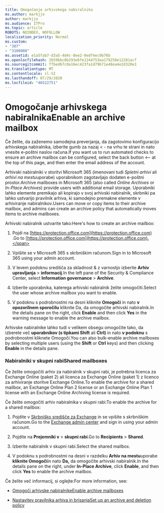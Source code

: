 ```yaml
---
title: Omogočanje arhivskega nabiralnika
ms.author: markjjo
author: markjjo
ms.audience: ITPro
ms.topic: article
ROBOTS: NOINDEX, NOFOLLOW
localization_priority: Normal
ms.custom:
- "307"
- "3100008"
ms.assetid: e1a5fab7-d3a5-4d4c-8ee2-0edf4ec9b76b
ms.openlocfilehash: 2659bbc8b293e6fe1244753ea179258e12281acf
ms.sourcegitcommit: ffbed67c0a16ec423fa1d79b71e48ea4e2d320e1
ms.translationtype: MT
ms.contentlocale: sl-SI
ms.lasthandoff: 07/29/2020
ms.locfileid: "46522751"
---
```

# <a name="enable-an-archive-mailbox"></a><span data-ttu-id="24de0-102">Omogočanje arhivskega nabiralnika</span><span class="sxs-lookup"><span data-stu-id="24de0-102">Enable an archive mailbox</span></span>

<span data-ttu-id="24de0-103">Če želite, da zaženemo samodejna preverjanja, da zagotovimo konfiguracijo arhivskega nabiralnika, izberite gumb za nazaj < - na vrhu te strani in nato vnesite e-poštni naslov računa.</span><span class="sxs-lookup"><span data-stu-id="24de0-103">If you want us to run automated checks to ensure an archive mailbox can be configured, select the back button <-- at the top of this page, and then enter the email address of the account.</span></span>

<span data-ttu-id="24de0-104">Arhivski nabiralniki v storitvi Microsoft 365 (imenovani tudi *Spletni arhivi* ali *arhivi na mestu*uporabe) uporabnikom zagotavljajo dodaten e-poštni prostor.</span><span class="sxs-lookup"><span data-stu-id="24de0-104">Archive mailboxes in Microsoft 365 (also called *Online Archives* or *In-Place Archives*) provide users with additional email storage.</span></span> <span data-ttu-id="24de0-105">Uporabniki lahko elemente premikajo ali kopirajo v svoj arhivski nabiralnik, skrbniki pa lahko ustvarijo pravilnik arhiva, ki samodejno premakne elemente v arhiviranje nabiralnikov.</span><span class="sxs-lookup"><span data-stu-id="24de0-105">Users can move or copy items to their archive mailbox, and admins can create an archive policy that automatically moves items to archive mailboxes.</span></span>
  
<span data-ttu-id="24de0-106">Arhivski nabiralnik ustvarite tako:</span><span class="sxs-lookup"><span data-stu-id="24de0-106">Here's how to create an archive mailbox:</span></span>
  
1. <span data-ttu-id="24de0-107">Pojdi na [https://protection.office.com](https://protection.office.com) .</span><span class="sxs-lookup"><span data-stu-id="24de0-107">Go to [https://protection.office.com](https://protection.office.com).</span></span>

2. <span data-ttu-id="24de0-108">Vpišite se v Microsoft 365 s skrbniškim računom.</span><span class="sxs-lookup"><span data-stu-id="24de0-108">Sign in to Microsoft 365 using your admin account.</span></span>

3. <span data-ttu-id="24de0-109">V levem podoknu središča za skladnost &amp; z varnostjo izberite **Arhiv upravljanja** \> **informacij**.</span><span class="sxs-lookup"><span data-stu-id="24de0-109">In the left pane of the Security &amp; Compliance Center, select **Information governance** \> **Archive**.</span></span>

4. <span data-ttu-id="24de0-110">Izberite uporabnika, katerega arhivski nabiralnik želite omogočiti.</span><span class="sxs-lookup"><span data-stu-id="24de0-110">Select the user whose archive mailbox you want to enable.</span></span>

5. <span data-ttu-id="24de0-111">V podoknu s podrobnostmi na desni kliknite **Omogoči** in nato **v opozorilnem sporočilu** kliknite Da, da omogočite arhivski nabiralnik.</span><span class="sxs-lookup"><span data-stu-id="24de0-111">In the details pane on the right, click **Enable** and then click **Yes** in the warning message to enable the archive mailbox.</span></span>

<span data-ttu-id="24de0-112">Arhivske nabiralnike lahko tudi v velikem obsegu omogočite tako, da izberete več **uporabnikov (s tipkami Shift** ali **Ctrl)** in nato **v podoknu** s podrobnostmi kliknete Omogoči.</span><span class="sxs-lookup"><span data-stu-id="24de0-112">You can also bulk-enable archive mailboxes by selecting multiple users (using the **Shift** or **Ctrl** keys) and then clicking **Enable** in the details pane.</span></span>
  
### <a name="shared-mailboxes"></a><span data-ttu-id="24de0-113">Nabiralniki v skupni rabi</span><span class="sxs-lookup"><span data-stu-id="24de0-113">Shared mailboxes</span></span>

<span data-ttu-id="24de0-114">Če želite omogočiti arhiv za nabiralnik v skupni rabi, je potrebna licenca za Exchange Online (paket 2) ali licenca za Exchange Online (paket 1) z licenco za arhiviranje storitve Exchange Online.</span><span class="sxs-lookup"><span data-stu-id="24de0-114">To enable the archive for a shared mailbox, an Exchange Online Plan 2 license or an Exchange Online Plan 1 license with an Exchange Online Archiving license is required.</span></span>  

<span data-ttu-id="24de0-115">Če želite omogočiti arhiv nabiralnika v skupni rabi:</span><span class="sxs-lookup"><span data-stu-id="24de0-115">To enable the archive for a shared mailbox:</span></span>

1. <span data-ttu-id="24de0-116">Pojdite v [Skrbniško središče za Exchange](https://outlook.office365.com/ecp) in se vpišite s skrbniškim računom.</span><span class="sxs-lookup"><span data-stu-id="24de0-116">Go to the [Exchange admin center](https://outlook.office365.com/ecp) and sign in using your admin account.</span></span>

2. <span data-ttu-id="24de0-117">Pojdite na **Prejemniki v**  >  **skupni rabi**.</span><span class="sxs-lookup"><span data-stu-id="24de0-117">Go to **Recipients** > **Shared**.</span></span>

3. <span data-ttu-id="24de0-118">Izberite nabiralnik v skupni rabi.</span><span class="sxs-lookup"><span data-stu-id="24de0-118">Select the shared mailbox.</span></span>

4. <span data-ttu-id="24de0-119">V podoknu s podrobnostmi na desni v razdelku **Arhiv na mestu**uporabe **kliknite Omogoči**in nato **Da,** da omogočite arhivski nabiralnik.</span><span class="sxs-lookup"><span data-stu-id="24de0-119">In the details pane on the right, under **In-Place Archive**, click **Enable**, and then click **Yes** to enable the archive mailbox.</span></span>

<span data-ttu-id="24de0-120">Če želite več informacij, si oglejte:</span><span class="sxs-lookup"><span data-stu-id="24de0-120">For more information, see:</span></span>
  
- [<span data-ttu-id="24de0-121">Omogoči arhivske nabiralnike</span><span class="sxs-lookup"><span data-stu-id="24de0-121">Enable archive mailboxes</span></span>](https://docs.microsoft.com/microsoft-365/compliance/enable-archive-mailboxes)

- [<span data-ttu-id="24de0-122">Nastavitev pravilnika arhiva in brisanja</span><span class="sxs-lookup"><span data-stu-id="24de0-122">Set up an archive and deletion policy</span></span>](https://docs.microsoft.com//office365/securitycompliance/set-up-an-archive-and-deletion-policy-for-mailboxes)
